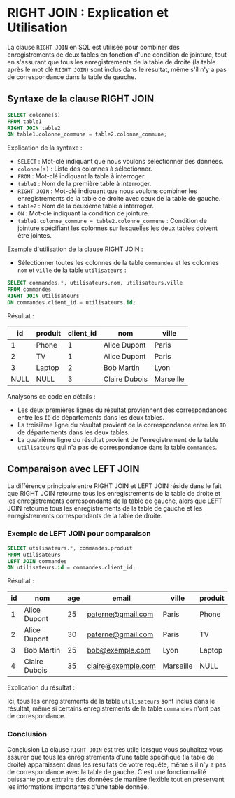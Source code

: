 # RIGHT JOIN : Explication et Utilisation

La clause `RIGHT JOIN` en SQL est utilisée pour combiner des enregistrements de deux tables en fonction d'une condition de jointure, tout en s'assurant que tous les enregistrements de la table de droite (la table après le mot clé `RIGHT JOIN`) sont inclus dans le résultat, même s'il n'y a pas de correspondance dans la table de gauche.

## Syntaxe de la clause RIGHT JOIN

```sql
SELECT colonne(s)
FROM table1
RIGHT JOIN table2
ON table1.colonne_commune = table2.colonne_commune;
```

Explication de la syntaxe :

- `SELECT` : Mot-clé indiquant que nous voulons sélectionner des données.
- `colonne(s)` : Liste des colonnes à sélectionner.
- `FROM` : Mot-clé indiquant la table à interroger.
- `table1` : Nom de la première table à interroger.
- `RIGHT JOIN` : Mot-clé indiquant que nous voulons combiner les enregistrements de la table de droite avec ceux de la table de gauche.
- `table2` : Nom de la deuxième table à interroger.
- `ON` : Mot-clé indiquant la condition de jointure.
- `table1.colonne_commune = table2.colonne_commune` : Condition de jointure spécifiant les colonnes sur lesquelles les deux tables doivent être jointes.

Exemple d'utilisation de la clause RIGHT JOIN :

- Sélectionner toutes les colonnes de la table `commandes` et les colonnes `nom` et `ville` de la table `utilisateurs` :

```sql
SELECT commandes.*, utilisateurs.nom, utilisateurs.ville
FROM commandes
RIGHT JOIN utilisateurs
ON commandes.client_id = utilisateurs.id;
```

Résultat :

| id   | produit | client_id | nom           | ville     |
|------|---------|-----------|---------------|-----------|
| 1    | Phone   | 1         | Alice Dupont  | Paris     |
| 2    | TV      | 1         | Alice Dupont  | Paris     |
| 3    | Laptop  | 2         | Bob Martin    | Lyon      |
| NULL | NULL    | 3         | Claire Dubois | Marseille |

Analysons ce code en détails :

- Les deux premières lignes du résultat proviennent des correspondances entre les `ID` de départements dans les deux tables.
- La troisième ligne du résultat provient de la correspondance entre les `ID` de départements dans les deux tables.
- La quatrième ligne du résultat provient de l'enregistrement de la table `utilisateurs` qui n'a pas de correspondance dans la table `commandes`.

## Comparaison avec LEFT JOIN
La différence principale entre RIGHT JOIN et LEFT JOIN réside dans le fait que RIGHT JOIN retourne tous les enregistrements de la table de droite et les enregistrements correspondants de la table de gauche, alors que LEFT JOIN retourne tous les enregistrements de la table de gauche et les enregistrements correspondants de la table de droite.

### Exemple de LEFT JOIN pour comparaison

```sql
SELECT utilisateurs.*, commandes.produit
FROM utilisateurs
LEFT JOIN commandes
ON utilisateurs.id = commandes.client_id;
```

Résultat :

| id | nom           | age | email              | ville     | produit |
|----|---------------|-----|--------------------|-----------|---------|
| 1  | Alice Dupont  | 25  | paterne@gmail.com  | Paris     | Phone   |
| 2  | Alice Dupont  | 30  | paterne@gmail.com  | Paris     | TV      | 
| 3  | Bob Martin    | 25  | bob@exemple.com    | Lyon      | Laptop  |
| 4  | Claire Dubois | 35  | claire@exemple.com | Marseille | NULL    |


Explication du résultat :

Ici, tous les enregistrements de la table `utilisateurs` sont inclus dans le résultat, même si certains enregistrements de la table `commandes` n'ont pas de correspondance.

### Conclusion

Conclusion
La clause `RIGHT JOIN` est très utile lorsque vous souhaitez vous assurer que tous les enregistrements d'une table spécifique (la table de droite) apparaissent dans les résultats de votre requête, même s'il n'y a pas de correspondance avec la table de gauche. C'est une fonctionnalité puissante pour extraire des données de manière flexible tout en préservant les informations importantes d'une table donnée.